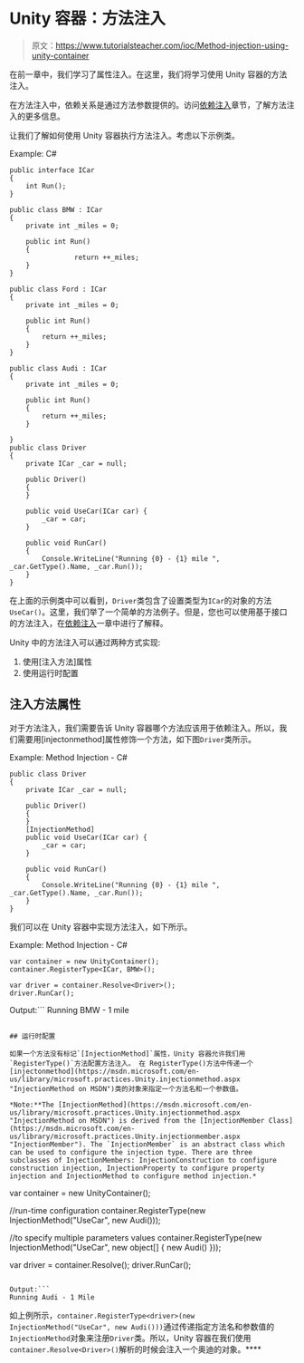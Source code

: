 # Unity 容器：方法注入

> 原文：<https://www.tutorialsteacher.com/ioc/Method-injection-using-unity-container>

在前一章中，我们学习了属性注入。在这里，我们将学习使用 Unity 容器的方法注入。

在方法注入中，依赖关系是通过方法参数提供的。访问[依赖注入](/ioc/dependency-injection)章节，了解方法注入的更多信息。

让我们了解如何使用 Unity 容器执行方法注入。考虑以下示例类。

Example: C# 

```
public interface ICar
{
    int Run();
}

public class BMW : ICar
{
    private int _miles = 0;

    public int Run()
    {
                return ++_miles;
    }
}

public class Ford : ICar
{
    private int _miles = 0;

    public int Run()
    {
        return ++_miles;
    }
}

public class Audi : ICar
{
    private int _miles = 0;

    public int Run()
    {
        return ++_miles;
    }

}
public class Driver
{
    private ICar _car = null;

    public Driver()
    {
    }

    public void UseCar(ICar car) {
        _car = car;
    }

    public void RunCar()
    {
        Console.WriteLine("Running {0} - {1} mile ", _car.GetType().Name, _car.Run());
    }
} 
```

在上面的示例类中可以看到，`Driver`类包含了设置类型为`ICar`的对象的方法`UseCar()`。这里，我们举了一个简单的方法例子。但是，您也可以使用基于接口的方法注入，在[依赖注入](/ioc/dependency-injection)一章中进行了解释。

Unity 中的方法注入可以通过两种方式实现:

1.  使用[注入方法]属性
2.  使用运行时配置

## 注入方法属性

对于方法注入，我们需要告诉 Unity 容器哪个方法应该用于依赖注入。所以，我们需要用[injectonmethod]属性修饰一个方法，如下图`Driver`类所示。

Example: Method Injection - C# 

```
public class Driver
{
    private ICar _car = null;

    public Driver() 
    {
    }
    [InjectionMethod]
    public void UseCar(ICar car) {
        _car = car;
    }

    public void RunCar()
    {
        Console.WriteLine("Running {0} - {1} mile ", _car.GetType().Name, _car.Run());
    }
} 
```

我们可以在 Unity 容器中实现方法注入，如下所示。

Example: Method Injection - C# 

```
var container = new UnityContainer();
container.RegisterType<ICar, BMW>();

var driver = container.Resolve<Driver>();
driver.RunCar(); 
```

Output:```
Running BMW - 1 mile
```

## 运行时配置

如果一个方法没有标记`[InjectionMethod]`属性，Unity 容器允许我们用`RegisterType()`方法配置方法注入。 在 RegisterType()方法中传递一个[injectonmethod](https://msdn.microsoft.com/en-us/library/microsoft.practices.Unity.injectionmethod.aspx "InjectionMethod on MSDN")类的对象来指定一个方法名和一个参数值。

*Note:**The [InjectionMethod](https://msdn.microsoft.com/en-us/library/microsoft.practices.Unity.injectionmethod.aspx "InjectionMethod on MSDN") is derived from the [InjectionMember Class](https://msdn.microsoft.com/en-us/library/microsoft.practices.Unity.injectionmember.aspx "InjectionMember"). The `InjectionMember` is an abstract class which can be used to configure the injection type. There are three subclasses of InjectionMembers: InjectionConstruction to configure construction injection, InjectionProperty to configure property injection and InjectionMethod to configure method injection.* 

```
var container = new UnityContainer();

//run-time configuration
container.RegisterType<Driver>(new InjectionMethod("UseCar", new Audi()));

//to specify multiple parameters values
container.RegisterType<Driver>(new InjectionMethod("UseCar", new object[] { new Audi() }));

var driver = container.Resolve<Driver>();
driver.RunCar(); 
```

Output:```
Running Audi - 1 Mile
```

如上例所示，`container.RegisterType<driver>(new InjectionMethod("UseCar", new Audi()))`通过传递指定方法名和参数值的`InjectionMethod`对象来注册`Driver`类。所以，Unity 容器在我们使用`container.Resolve<Driver>()`解析的时候会注入一个奥迪的对象。****